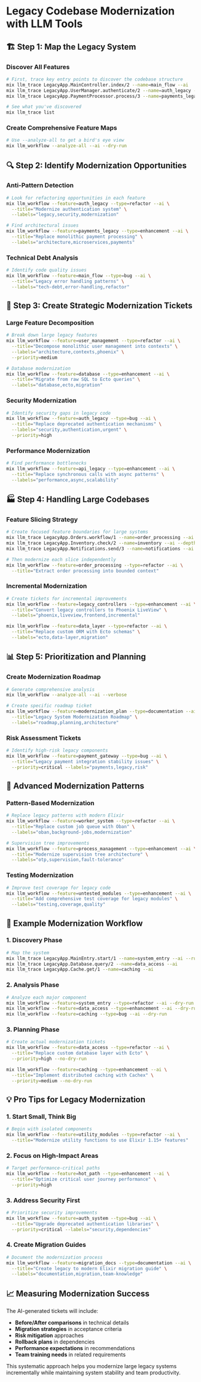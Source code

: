 # Legacy Codebase Modernization with LLM Tools

## 🏗️ Step 1: Map the Legacy System

### Discover All Features
```bash
# First, trace key entry points to discover the codebase structure
mix llm_trace LegacyApp.MainController.index/2 --name=main_flow --ai
mix llm_trace LegacyApp.UserManager.authenticate/2 --name=auth_legacy --ai
mix llm_trace LegacyApp.PaymentProcessor.process/3 --name=payments_legacy --ai

# See what you've discovered
mix llm_trace list
```

### Create Comprehensive Feature Maps
```bash
# Use --analyze-all to get a bird's eye view
mix llm_workflow --analyze-all --ai --dry-run
```

## 🔍 Step 2: Identify Modernization Opportunities

### Anti-Pattern Detection
```bash
# Look for refactoring opportunities in each feature
mix llm_workflow --feature=auth_legacy --type=refactor --ai \
  --title="Modernize authentication system" \
  --labels="legacy,security,modernization"

# Find architectural issues
mix llm_workflow --feature=payments_legacy --type=enhancement --ai \
  --title="Replace monolithic payment processing" \
  --labels="architecture,microservices,payments"
```

### Technical Debt Analysis
```bash
# Identify code quality issues
mix llm_workflow --feature=main_flow --type=bug --ai \
  --title="Legacy error handling patterns" \
  --labels="tech-debt,error-handling,refactor"
```

## 🎯 Step 3: Create Strategic Modernization Tickets

### Large Feature Decomposition
```bash
# Break down large legacy features
mix llm_workflow --feature=user_management --type=refactor --ai \
  --title="Decompose monolithic user management into contexts" \
  --labels="architecture,contexts,phoenix" \
  --priority=medium

# Database modernization
mix llm_workflow --feature=database --type=enhancement --ai \
  --title="Migrate from raw SQL to Ecto queries" \
  --labels="database,ecto,migration"
```

### Security Modernization  
```bash
# Identify security gaps in legacy code
mix llm_workflow --feature=auth_legacy --type=bug --ai \
  --title="Replace deprecated authentication mechanisms" \
  --labels="security,authentication,urgent" \
  --priority=high
```

### Performance Modernization
```bash
# Find performance bottlenecks
mix llm_workflow --feature=api_legacy --type=enhancement --ai \
  --title="Replace synchronous calls with async patterns" \
  --labels="performance,async,scalability"
```

## 🏭 Step 4: Handling Large Codebases

### Feature Slicing Strategy
```bash
# Create focused feature boundaries for large systems
mix llm_trace LegacyApp.Orders.workflow/1 --name=order_processing --ai --depth=3
mix llm_trace LegacyApp.Inventory.check/2 --name=inventory --ai --depth=2
mix llm_trace LegacyApp.Notifications.send/3 --name=notifications --ai --depth=2

# Then modernize each slice independently
mix llm_workflow --feature=order_processing --type=refactor --ai \
  --title="Extract order processing into bounded context"
```

### Incremental Modernization
```bash
# Create tickets for incremental improvements
mix llm_workflow --feature=legacy_controllers --type=enhancement --ai \
  --title="Convert legacy controllers to Phoenix LiveView" \
  --labels="phoenix,liveview,frontend,incremental"

mix llm_workflow --feature=data_layer --type=refactor --ai \
  --title="Replace custom ORM with Ecto schemas" \
  --labels="ecto,data-layer,migration"
```

## 📊 Step 5: Prioritization and Planning

### Create Modernization Roadmap
```bash
# Generate comprehensive analysis
mix llm_workflow --analyze-all --ai --verbose

# Create specific roadmap ticket
mix llm_workflow --feature=modernization_plan --type=documentation --ai \
  --title="Legacy System Modernization Roadmap" \
  --labels="roadmap,planning,architecture"
```

### Risk Assessment Tickets
```bash
# Identify high-risk legacy components
mix llm_workflow --feature=payment_gateway --type=bug --ai \
  --title="Legacy payment integration stability issues" \
  --priority=critical --labels="payments,legacy,risk"
```

## 🎨 Advanced Modernization Patterns

### Pattern-Based Modernization
```bash
# Replace legacy patterns with modern Elixir
mix llm_workflow --feature=worker_system --type=refactor --ai \
  --title="Replace custom job queue with Oban" \
  --labels="oban,background-jobs,modernization"

# Supervision tree improvements
mix llm_workflow --feature=process_management --type=enhancement --ai \
  --title="Modernize supervision tree architecture" \
  --labels="otp,supervision,fault-tolerance"
```

### Testing Modernization
```bash
# Improve test coverage for legacy code
mix llm_workflow --feature=untested_modules --type=enhancement --ai \
  --title="Add comprehensive test coverage for legacy modules" \
  --labels="testing,coverage,quality"
```

## 🚀 Example Modernization Workflow

### 1. Discovery Phase
```bash
# Map the system
mix llm_trace LegacyApp.MainEntry.start/1 --name=system_entry --ai --runtime
mix llm_trace LegacyApp.Database.query/2 --name=data_access --ai
mix llm_trace LegacyApp.Cache.get/1 --name=caching --ai
```

### 2. Analysis Phase  
```bash
# Analyze each major component
mix llm_workflow --feature=system_entry --type=refactor --ai --dry-run
mix llm_workflow --feature=data_access --type=enhancement --ai --dry-run
mix llm_workflow --feature=caching --type=bug --ai --dry-run
```

### 3. Planning Phase
```bash
# Create actual modernization tickets
mix llm_workflow --feature=data_access --type=refactor --ai \
  --title="Replace custom database layer with Ecto" \
  --priority=high --no-dry-run

mix llm_workflow --feature=caching --type=enhancement --ai \
  --title="Implement distributed caching with Cachex" \
  --priority=medium --no-dry-run
```

## 💡 Pro Tips for Legacy Modernization

### 1. **Start Small, Think Big**
```bash
# Begin with isolated components
mix llm_workflow --feature=utility_modules --type=refactor --ai \
  --title="Modernize utility functions to use Elixir 1.15+ features"
```

### 2. **Focus on High-Impact Areas**
```bash
# Target performance-critical paths
mix llm_workflow --feature=hot_path --type=enhancement --ai \
  --title="Optimize critical user journey performance" \
  --priority=high
```

### 3. **Address Security First**
```bash
# Prioritize security improvements
mix llm_workflow --feature=auth_system --type=bug --ai \
  --title="Upgrade deprecated authentication libraries" \
  --priority=critical --labels="security,dependencies"
```

### 4. **Create Migration Guides**
```bash
# Document the modernization process
mix llm_workflow --feature=migration_docs --type=documentation --ai \
  --title="Create legacy to modern Elixir migration guide" \
  --labels="documentation,migration,team-knowledge"
```

## 📈 Measuring Modernization Success

The AI-generated tickets will include:
- **Before/After comparisons** in technical details
- **Migration strategies** in acceptance criteria  
- **Risk mitigation** approaches
- **Rollback plans** in dependencies
- **Performance expectations** in recommendations
- **Team training needs** in related requirements

This systematic approach helps you modernize large legacy systems incrementally while maintaining system stability and team productivity.
